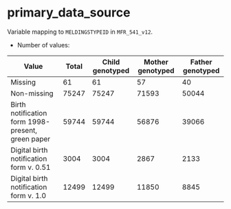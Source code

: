 # primary_data_source
Variable mapping to `MELDINGSTYPEID` in `MFR_541_v12`.
- Number of values:

| Value | Total | Child genotyped | Mother genotyped | Father genotyped |
| ----- | ----- | --------------- | ---------------- | ---------------- |
| Missing | 61 | 61 | 57 | 40 |
| Non-missing | 75247 | 75247 | 71593 | 50044 |
| Birth notification form 1998-present, green paper | 59744 | 59744 | 56876 |39066 |
| Digital birth notification form v. 0.51 | 3004 | 3004 | 2867 |2133 |
| Digital birth notification form v. 1.0 | 12499 | 12499 | 11850 |8845 |



